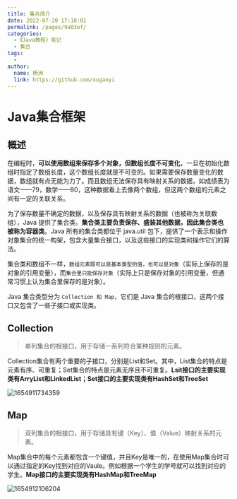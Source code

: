 ```yaml
---
title: 集合简介
date: 2022-07-20 17:18:01
permalink: /pages/9a03ef/
categories:
  - 《Java教程》笔记
  - 集合
tags:
  - 
author: 
  name: 杨洲
  link: https://github.com/xugaoyi
---
```


# Java集合框架

## 概述

在编程时，**可以使用数组来保存多个对象，但数组长度不可变化**，一旦在初始化数组时指定了数组长度，这个数组长度就是不可变的。如果需要保存数量变化的数据，数组就有点无能为力了。而且数组无法保存具有映射关系的数据，如成绩表为语文——79，数学——80，这种数据看上去像两个数组，但这两个数组的元素之间有一定的关联关系。

为了保存数量不确定的数据，以及保存具有映射关系的数据（也被称为关联数组），Java 提供了集合类。**集合类主要负责保存、盛装其他数据，因此集合类也被称为容器类**。Java 所有的集合类都位于 java.util 包下，提供了一个表示和操作对象集合的统一构架，包含大量集合接口，以及这些接口的实现类和操作它们的算法。

集合类和数组不一样，`数组元素既可以是基本类型的值，也可以是对象`（实际上保存的是对象的引用变量），而`集合里只能保存对象`（实际上只是保存对象的引用变量，但通常习惯上认为集合里保存的是对象）。

Java 集合类型分为 `Collection 和 Map`，它们是 Java 集合的根接口，这两个接口又包含了一些子接口或实现类。

## Collection

> 单列集合的根接口，用于存储一系列符合某种规则的元素。

Collection集合有两个重要的子接口，分别是List和Set。其中，List集合的特点是元素有序、可重复；Set集合的特点是元素无序且不可重复。**Lsit接口的主要实现类有ArryList和LinkedList；Set接口的主要实现类有HashSet和TreeSet**

![1654911734359](/JavaCore/img/Java/Java-85.png)

## Map

> 双列集合的根接口，用于存储具有键（Key）、值（Value）映射关系的元素。

Map集合中的每个元素都包含一个键值，并且Key是唯一的，在使用Map集合时可以通过指定的Key找到对应的Vaule。例如根据一个学生的学号就可以找到对应的学生。**Map接口的主要实现类有HashMap和TreeMap**

![1654912106204](/JavaCore/img/Java/Java-86.png)
